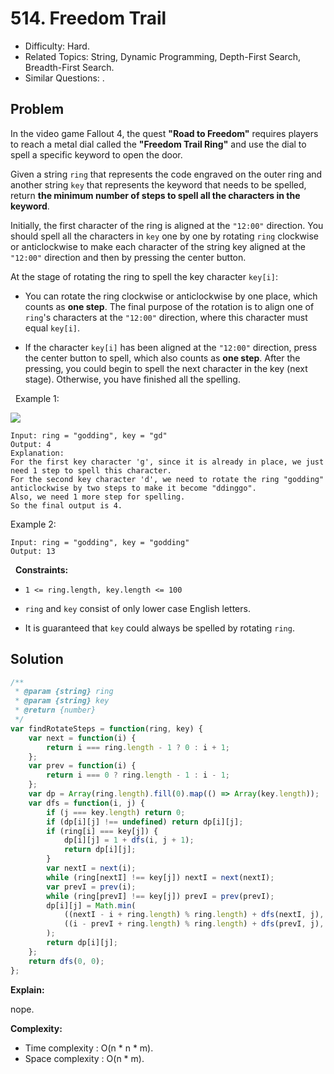 # 514. Freedom Trail

- Difficulty: Hard.
- Related Topics: String, Dynamic Programming, Depth-First Search, Breadth-First Search.
- Similar Questions: .

## Problem

In the video game Fallout 4, the quest **"Road to Freedom"** requires players to reach a metal dial called the **"Freedom Trail Ring"** and use the dial to spell a specific keyword to open the door.

Given a string `ring` that represents the code engraved on the outer ring and another string `key` that represents the keyword that needs to be spelled, return **the minimum number of steps to spell all the characters in the keyword**.

Initially, the first character of the ring is aligned at the `"12:00"` direction. You should spell all the characters in `key` one by one by rotating `ring` clockwise or anticlockwise to make each character of the string key aligned at the `"12:00"` direction and then by pressing the center button.

At the stage of rotating the ring to spell the key character `key[i]`:


	
- You can rotate the ring clockwise or anticlockwise by one place, which counts as **one step**. The final purpose of the rotation is to align one of `ring`'s characters at the `"12:00"` direction, where this character must equal `key[i]`.
	
- If the character `key[i]` has been aligned at the `"12:00"` direction, press the center button to spell, which also counts as **one step**. After the pressing, you could begin to spell the next character in the key (next stage). Otherwise, you have finished all the spelling.


 
Example 1:

![](https://assets.leetcode.com/uploads/2018/10/22/ring.jpg)

```
Input: ring = "godding", key = "gd"
Output: 4
Explanation:
For the first key character 'g', since it is already in place, we just need 1 step to spell this character. 
For the second key character 'd', we need to rotate the ring "godding" anticlockwise by two steps to make it become "ddinggo".
Also, we need 1 more step for spelling.
So the final output is 4.
```

Example 2:

```
Input: ring = "godding", key = "godding"
Output: 13
```

 
**Constraints:**


	
- `1 <= ring.length, key.length <= 100`
	
- `ring` and `key` consist of only lower case English letters.
	
- It is guaranteed that `key` could always be spelled by rotating `ring`.



## Solution

```javascript
/**
 * @param {string} ring
 * @param {string} key
 * @return {number}
 */
var findRotateSteps = function(ring, key) {
    var next = function(i) {
        return i === ring.length - 1 ? 0 : i + 1;
    };
    var prev = function(i) {
        return i === 0 ? ring.length - 1 : i - 1;
    };
    var dp = Array(ring.length).fill(0).map(() => Array(key.length));
    var dfs = function(i, j) {
        if (j === key.length) return 0;
        if (dp[i][j] !== undefined) return dp[i][j];
        if (ring[i] === key[j]) {
            dp[i][j] = 1 + dfs(i, j + 1);
            return dp[i][j];
        }
        var nextI = next(i);
        while (ring[nextI] !== key[j]) nextI = next(nextI);
        var prevI = prev(i);
        while (ring[prevI] !== key[j]) prevI = prev(prevI);
        dp[i][j] = Math.min(
            ((nextI - i + ring.length) % ring.length) + dfs(nextI, j),
            ((i - prevI + ring.length) % ring.length) + dfs(prevI, j),
        );
        return dp[i][j];
    };
    return dfs(0, 0);
};
```

**Explain:**

nope.

**Complexity:**

* Time complexity : O(n * n * m).
* Space complexity : O(n * m).
